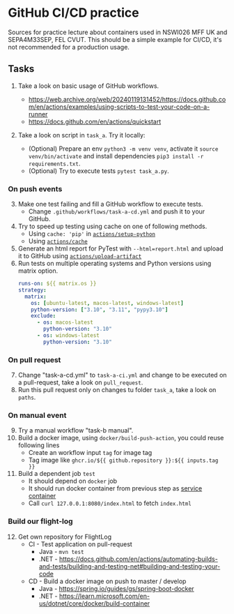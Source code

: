 # GitHub CI/CD practice

Sources for practice lecture about containers used in NSWI026 MFF UK and SEPA4M33SEP, FEL CVUT. This should be a simple example for CI/CD, it's not recommended for a production usage.

## Tasks

1. Take a look on basic usage of GitHub workflows.
    - https://web.archive.org/web/20240119131452/https://docs.github.com/en/actions/examples/using-scripts-to-test-your-code-on-a-runner
    - https://docs.github.com/en/actions/quickstart

2. Take a look on script in `task_a`. Try it locally:
    - (Optional) Prepare an env `python3 -m venv venv`, activate it `source venv/bin/activate` and install dependencies `pip3 install -r requirements.txt`.
    - (Optional) Try to execute tests `pytest task_a.py`.

### On push events

3. Make one test failing and fill a GitHub workflow to execute tests.
    - Change `.github/workflows/task-a-cd.yml` and push it to your GitHub.
4. Try to speed up testing using cache on one of following methods.
    - Using `cache: 'pip'` in [`actions/setup-python`](https://github.com/actions/setup-python?tab=readme-ov-file#caching-packages-dependencies)
    - Using [`actions/cache`](https://github.com/actions/cache)
5. Generate an html report for PyTest with `--html=report.html` and upload it to GitHub using [`actions/upload-artifact`](https://github.com/actions/upload-artifact)
6. Run tests on multiple operating systems and Python versions using matrix option.
    ```yml
    runs-on: ${{ matrix.os }}
    strategy:
      matrix:
        os: [ubuntu-latest, macos-latest, windows-latest]
        python-version: ["3.10", "3.11", "pypy3.10"]
        exclude:
          - os: macos-latest
            python-version: "3.10"
          - os: windows-latest
            python-version: "3.10"
    ```

### On pull request

7. Change "task-a-cd.yml" to `task-a-ci.yml` and change to be executed on a pull-request, take a look on `pull_request`.
8. Run this pull request only on changes tu folder `task_a`, take a look on `paths`.

### On manual event

9. Try a manual workflow "task-b manual".
10. Build a docker image, using `docker/build-push-action`, you could reuse following lines
      - Create an workflow input `tag` for image tag
      - Tag image like `ghcr.io/${{ github.repository }}:${{ inputs.tag }}`
11. Build a dependent job `test`
      - It should depend on `docker` job
      - It should run docker container from previous step as [service container](https://docs.github.com/en/actions/using-containerized-services/about-service-containers)
      - Call `curl 127.0.0.1:8080/index.html` to fetch `index.html`

### Build our flight-log

12. Get own repository for FlightLog 
      - CI - Test application on pull-request
        - Java - `mvn test`
        - .NET - https://docs.github.com/en/actions/automating-builds-and-tests/building-and-testing-net#building-and-testing-your-code
      - CD - Build a docker image on push to master / develop 
        - Java - https://spring.io/guides/gs/spring-boot-docker
        - .NET - https://learn.microsoft.com/en-us/dotnet/core/docker/build-container
